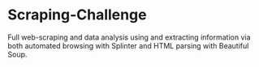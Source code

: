 # Scraping-Challenge
Full web-scraping and data analysis using and extracting information via both automated browsing with Splinter and HTML parsing with Beautiful Soup.
